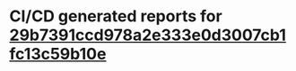 # CI/CD generated reports for [29b7391ccd978a2e333e0d3007cb1fc13c59b10e](https://github.com/hydephp/develop/commit/29b7391ccd978a2e333e0d3007cb1fc13c59b10e)
